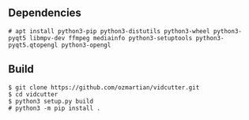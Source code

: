 ## Dependencies



```
# apt install python3-pip python3-distutils python3-wheel python3-pyqt5 libmpv-dev ffmpeg mediainfo python3-setuptools python3-pyqt5.qtopengl python3-opengl
```



## Build



    $ git clone https://github.com/ozmartian/vidcutter.git
    $ cd vidcutter
    $ python3 setup.py build
    # python3 -m pip install .
